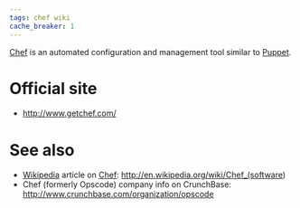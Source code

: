 ```yaml
---
tags: chef wiki
cache_breaker: 1
---
```


[Chef](/wiki/Chef) is an automated configuration and management tool similar to [Puppet](/wiki/Puppet).

# Official site

-   <http://www.getchef.com/>

# See also

-   [Wikipedia](/wiki/Wikipedia) article on [Chef](/wiki/Chef): <http://en.wikipedia.org/wiki/Chef_(software>)
-   Chef (formerly Opscode) company info on CrunchBase: <http://www.crunchbase.com/organization/opscode>
